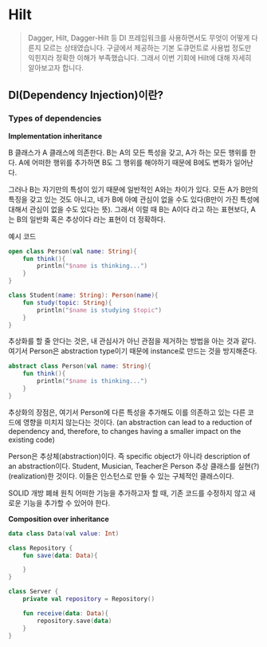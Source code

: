# Hilt

> Dagger, Hilt, Dagger-Hilt 등  DI 프레임워크를 사용하면서도 무엇이 어떻게 다른지 모르는 상태였습니다. 구글에서 제공하는 기본 도큐먼트로 사용법 정도만 익힌지라 정확한 이해가 부족했습니다. 그래서 이번 기회에 Hilt에 대해 자세히 알아보고자 합니다.

## DI(Dependency Injection)이란?
### Types of dependencies

**Implementation inheritance**

B 클래스가 A 클래스에 의존한다. B는 A의 모든 특성을 갖고, A가 하는 모든 행위를 한다. A에 어떠한 행위를 추가하면 B도 그 행위를 해야하기 때문에 B에도 변화가 일어난다. 

그러나 B는 자기만의 특성이 있기 때문에 일반적인 A와는 차이가 있다. 모든 A가 B만의 특징을 갖고 있는 것도 아니고, 네가 B에 아예 관심이 없을 수도 있다(B만이 가진 특성에 대해서 관심이 없을 수도 있다는 뜻). 그래서 이럴 때 B는 A이다 라고 하는 표현보다, A는 B의 일반화 혹은 추상이다 라는 표현이 더 정확하다.

예시 코드
```kt
open class Person(val name: String){
    fun think(){
        println("$name is thinking...")
    }
}

class Student(name: String): Person(name){
    fun study(topic: String){
        println("$name is studying $topic")
    }
}
```

추상화를 할 줄 안다는 것은, 내 관심사가 아닌 관점을 제거하는 방법을 아는 것과 같다. 여기서 Person은 abstraction type이기 때문에 instance로 만드는 것을 방지해준다. 
```kt
abstract class Person(val name: String){
    fun think(){
        println("$name is thinking...")
    }
}
```
추상화의 장점은, 여기서 Person에 다른 특성을 추가해도 이를 의존하고 있는 다른 코드에 영향을 미치지 않는다는 것이다. (an abstraction can lead to a reduction of dependency and, therefore, to changes having a smaller impact on the existing code)

Person은 추상체(abstraction)이다. 즉 specific object가 아니라 description of an abstraction이다. 
Student, Musician, Teacher은 Person 추상 클래스를 실현(?)(realization)한 것이다. 이들은 인스턴스로 만들 수 있는 구체적인 클래스이다.

SOLID 개방 폐쇄 원칙
어떠한 기능을 추가하고자 할 때, 기존 코드를 수정하지 않고 새로운 기능을 추가할 수 있어야 한다.

**Composition over inheritance**

```kt
data class Data(val value: Int)

class Repository {
    fun save(data: Data){

    }
}

class Server {
    private val repository = Repository()

    fun receive(data: Data){
        repository.save(data)
    }
}